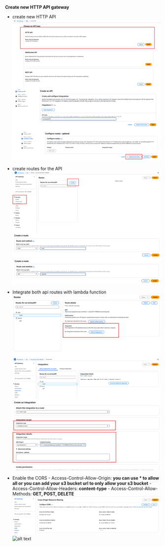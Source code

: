 **Create new HTTP API gateway**

- create new HTTP API
  ![alt text](./images/api1.png)
  ![alt text](./images/api2.png)
  ![alt text](./images/api3.png)

- create routes for the API
  ![alt text](./images/api4.png)
  ![alt text](./images/api5.png)
  ![alt text](./images/api6.png)

- Integrate both api routes with lambda function
  ![alt text](./images/api7.png)
  ![alt text](./images/api8.png)
  ![alt text](./images/api9.png)

- Enable the CORS - Access-Control-Allow-Origin: **you can use \* to allow all or you can add your s3 bucket url to only allow your s3 bucket** - Access-Control-Allow-Headers: **content-type** - Access-Control-Allow-Methods: **GET, POST, DELETE**
  ![alt text](./images/api10.png)
  ![alt text](image.png)
